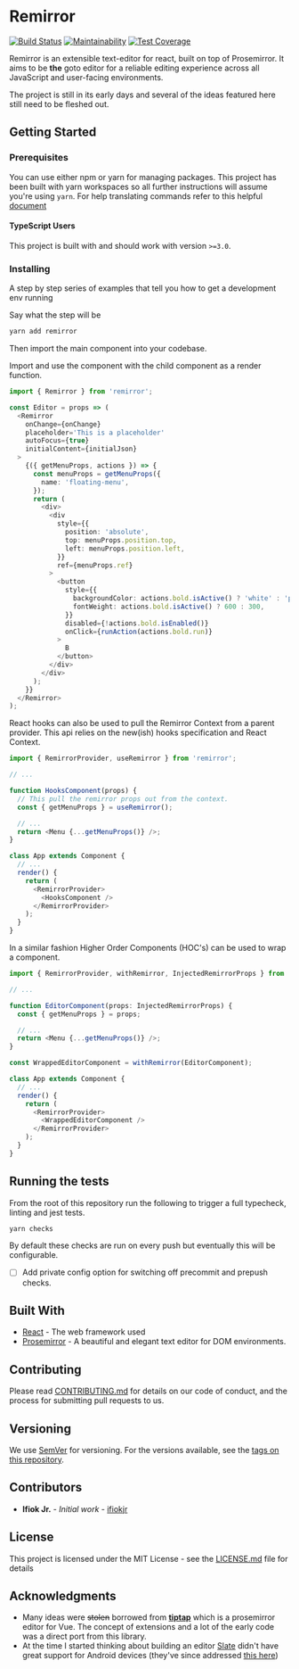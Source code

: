 # Remirror

[![Build Status](https://travis-ci.com/ifiokjr/remirror.svg?branch=master)](https://travis-ci.com/ifiokjr/remirror) [![Maintainability](https://api.codeclimate.com/v1/badges/cfd42ff63704a1cbe232/maintainability)](https://codeclimate.com/github/ifiokjr/remirror/maintainability) [![Test Coverage](https://api.codeclimate.com/v1/badges/cfd42ff63704a1cbe232/test_coverage)](https://codeclimate.com/github/ifiokjr/remirror/test_coverage)

Remirror is an extensible text-editor for react, built on top of Prosemirror. It aims to be **the** goto editor for a reliable editing experience across all JavaScript and user-facing environments.

The project is still in its early days and several of the ideas featured here still need to be fleshed out.

## Getting Started

### Prerequisites

You can use either npm or yarn for managing packages. This project has been built with yarn workspaces so all further instructions will assume you're using `yarn`. For help translating commands refer to this helpful [document](https://yarnpkg.com/lang/en/docs/migrating-from-npm/#toc-cli-commands-comparison)

#### TypeScript Users

This project is built with and should work with version `>=3.0`.

### Installing

A step by step series of examples that tell you how to get a development env running

Say what the step will be

```bash
yarn add remirror
```

Then import the main component into your codebase.

Import and use the component with the child component as a render function.

```ts
import { Remirror } from 'remirror';

const Editor = props => (
  <Remirror
    onChange={onChange}
    placeholder='This is a placeholder'
    autoFocus={true}
    initialContent={initialJson}
  >
    {({ getMenuProps, actions }) => {
      const menuProps = getMenuProps({
        name: 'floating-menu',
      });
      return (
        <div>
          <div
            style={{
              position: 'absolute',
              top: menuProps.position.top,
              left: menuProps.position.left,
            }}
            ref={menuProps.ref}
          >
            <button
              style={{
                backgroundColor: actions.bold.isActive() ? 'white' : 'pink',
                fontWeight: actions.bold.isActive() ? 600 : 300,
              }}
              disabled={!actions.bold.isEnabled()}
              onClick={runAction(actions.bold.run)}
            >
              B
            </button>
          </div>
        </div>
      );
    }}
  </Remirror>
);
```

React hooks can also be used to pull the Remirror Context from a parent provider. This api relies on the new(ish) hooks specification and React Context.

```ts
import { RemirrorProvider, useRemirror } from 'remirror';

// ...

function HooksComponent(props) {
  // This pull the remirror props out from the context.
  const { getMenuProps } = useRemirror();

  // ...
  return <Menu {...getMenuProps()} />;
}

class App extends Component {
  // ...
  render() {
    return (
      <RemirrorProvider>
        <HooksComponent />
      </RemirrorProvider>
    );
  }
}
```

In a similar fashion Higher Order Components (HOC's) can be used to wrap a component.

```ts
import { RemirrorProvider, withRemirror, InjectedRemirrorProps } from 'remirror';

// ...

function EditorComponent(props: InjectedRemirrorProps) {
  const { getMenuProps } = props;

  // ...
  return <Menu {...getMenuProps()} />;
}

const WrappedEditorComponent = withRemirror(EditorComponent);

class App extends Component {
  // ...
  render() {
    return (
      <RemirrorProvider>
        <WrappedEditorComponent />
      </RemirrorProvider>
    );
  }
}
```

## Running the tests

From the root of this repository run the following to trigger a full typecheck, linting and jest tests.

```bash
yarn checks
```

By default these checks are run on every push but eventually this will be configurable.

- [ ] Add private config option for switching off precommit and prepush checks.

## Built With

- [React](https://github.com/facebook/react) - The web framework used
- [Prosemirror](https://prosemirror.net) - A beautiful and elegant text editor for DOM environments.

## Contributing

Please read [CONTRIBUTING.md](https://github.com/ifiokjr/remirror/blob/master/CONTRIBUTING.md) for details on our code of conduct, and the process for submitting pull requests to us.

## Versioning

We use [SemVer](http://semver.org/) for versioning. For the versions available, see the [tags on this repository](https://github.com/ifiokjr/remirror/tags).

## Contributors

- **Ifiok Jr.** - _Initial work_ - [ifiokjr](https://github.com/ifiokjr)

## License

This project is licensed under the MIT License - see the [LICENSE.md](LICENSE.md) file for details

## Acknowledgments

- Many ideas were ~~stolen~~ borrowed from **[tiptap](https://github.com/heyscrumpy/tiptap)** which is a prosemirror editor for Vue. The concept of extensions and a lot of the early code was a direct port from this library.
- At the time I started thinking about building an editor [Slate](https://github.com/ianstormtaylor) didn't have great support for Android devices (they've since addressed [this here](https://github.com/ianstormtaylor/slate/pull/2553))
